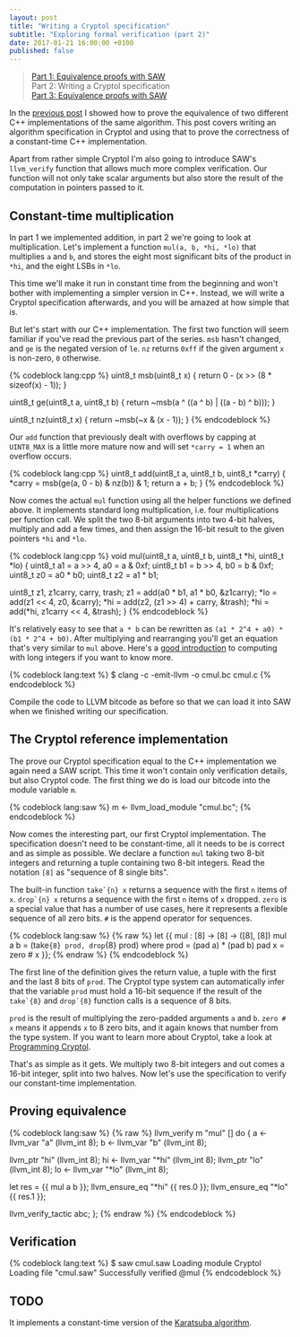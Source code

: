 ```yaml
---
layout: post
title: "Writing a Cryptol specification"
subtitle: "Exploring formal verification (part 2)"
date: 2017-01-21 16:00:00 +0100
published: false
---
```


> [Part 1: Equivalence proofs with SAW](#)  
> Part 2: Writing a Cryptol specification  
> [Part 3: Equivalence proofs with SAW](#)

In the [previous post](#) I showed how to prove the equivalence of two different C++ implementations of the same algorithm. This post covers writing an algorithm specification in Cryptol and using that to prove the correctness of a constant-time C++ implementation.

Apart from rather simple Cryptol I'm also going to introduce SAW's `llvm_verify` function that allows much more complex verification. Our function will not only take scalar arguments but also store the result of the computation in pointers passed to it.

## Constant-time multiplication

In part 1 we implemented addition, in part 2 we're going to look at multiplication. Let's implement a function `mul(a, b, *hi, *lo)` that multiplies `a` and `b`, and stores the eight most significant bits of the product in `*hi`, and the eight LSBs in `*lo`.

This time we'll make it run in constant time from the beginning and won't bother with implementing a simpler version in C++. Instead, we will write a Cryptol specification afterwards, and you will be amazed at how simple that is.

But let's start with our C++ implementation. The first two function will seem familiar if you've read the previous part of the series. `msb` hasn't changed, and `ge` is the negated version of `le`. `nz` returns `0xff` if the given argument `x` is non-zero, `0` otherwise.

{% codeblock lang:cpp %}
uint8_t msb(uint8_t x) {
  return 0 - (x >> (8 * sizeof(x) - 1));
}

uint8_t ge(uint8_t a, uint8_t b) {
  return ~msb(a ^ ((a ^ b) | ((a - b) ^ b)));
}

uint8_t nz(uint8_t x) {
  return ~msb(~x & (x - 1));
}
{% endcodeblock %}

Our `add` function that previously dealt with overflows by capping at `UINT8_MAX` is a little more mature now and will set `*carry = 1` when an overflow occurs.

{% codeblock lang:cpp %}
uint8_t add(uint8_t a, uint8_t b, uint8_t *carry) {
  *carry = msb(ge(a, 0 - b) & nz(b)) & 1;
  return a + b;
}
{% endcodeblock %}

Now comes the actual `mul` function using all the helper functions we defined above. It implements standard long multiplication, i.e. four multiplications per function call. We split the two 8-bit arguments into two 4-bit halves, multiply and add a few times, and then assign the 16-bit result to the given pointers `*hi` and `*lo`.

{% codeblock lang:cpp %}
void mul(uint8_t a, uint8_t b, uint8_t *hi, uint8_t *lo) {
  uint8_t a1 = a >> 4, a0 = a & 0xf;
  uint8_t b1 = b >> 4, b0 = b & 0xf;
  uint8_t z0 = a0 * b0;
  uint8_t z2 = a1 * b1;

  uint8_t z1, z1carry, carry, trash;
  z1 = add(a0 * b1, a1 * b0, &z1carry);
  *lo = add(z1 << 4, z0, &carry);
  *hi = add(z2, (z1 >> 4) + carry, &trash);
  *hi = add(*hi, z1carry << 4, &trash);
}
{% endcodeblock %}

It's relatively easy to see that `a * b` can be rewritten as `(a1 * 2^4 + a0) * (b1 * 2^4 + b0)`. After multiplying and rearranging you'll get an equation that's very similar to `mul` above. Here's a [good introduction](http://people.mpi-inf.mpg.de/~mehlhorn/ftp/chapter2A-en.pdf) to computing with long integers if you want to know more.

{% codeblock lang:text %}
$ clang -c -emit-llvm -o cmul.bc cmul.c
{% endcodeblock %}

Compile the code to LLVM bitcode as before so that we can load it into SAW when we finished writing our specification.

## The Cryptol reference implementation

The prove our Cryptol specification equal to the C++ implementation we again need a SAW script. This time it won't contain only verification details, but also Cryptol code. The first thing we do is load our bitcode into the module variable `m`.

{% codeblock lang:saw %}
m <- llvm_load_module "cmul.bc";
{% endcodeblock %}

Now comes the interesting part, our first Cryptol implementation. The specification doesn't need to be constant-time, all it needs to be is correct and as simple as possible. We declare a function `mul` taking two 8-bit integers and returning a tuple containing two 8-bit integers. Read the notation `[8]` as "sequence of 8 single bits".

The built-in function ``take`{n} x`` returns a sequence with the first `n` items of `x`. ``drop`{n} x`` returns a sequence with the first `n` items of `x` dropped. `zero` is a special value that has a number of use cases, here it represents a flexible sequence of all zero bits. `#` is the append operator for sequences.

{% codeblock lang:saw %}
{% raw %}
let {{
  mul : [8] -> [8] -> ([8], [8])
  mul a b = (take`{8} prod, drop`{8} prod)
      where prod = (pad a) * (pad b)
            pad x = zero # x
}};
{% endraw %}
{% endcodeblock %}

The first line of the definition gives the return value, a tuple with the first and the last 8 bits of `prod`. The Cryptol type system can automatically infer that the variable `prod` must hold a 16-bit sequence if the result of the ``take`{8}`` and ``drop`{8}`` function calls is a sequence of 8 bits.

`prod` is the result of multiplying the zero-padded arguments `a` and `b`. `zero # x` means it appends `x` to 8 zero bits, and it again knows that number from the type system. If you want to learn more about Cryptol, take a look at [Programming Cryptol](http://www.cryptol.net/files/ProgrammingCryptol.pdf).

That's as simple as it gets. We multiply two 8-bit integers and out comes a 16-bit integer, split into two halves. Now let's use the specification to verify our constant-time implementation.

## Proving equivalence

{% codeblock lang:saw %}
{% raw %}
llvm_verify m "mul" [] do {
  a <- llvm_var "a" (llvm_int 8);
  b <- llvm_var "b" (llvm_int 8);

  llvm_ptr "hi" (llvm_int 8);
  hi <- llvm_var "*hi" (llvm_int 8);
  llvm_ptr "lo" (llvm_int 8);
  lo <- llvm_var "*lo" (llvm_int 8);

  let res = {{ mul a b }};
  llvm_ensure_eq "*hi" {{ res.0 }};
  llvm_ensure_eq "*lo" {{ res.1 }};

  llvm_verify_tactic abc;
};
{% endraw %}
{% endcodeblock %}

## Verification

{% codeblock lang:text %}
$ saw cmul.saw
Loading module Cryptol
Loading file "cmul.saw"
Successfully verified @mul
{% endcodeblock %}

## TODO

It implements a constant-time version of the [Karatsuba algorithm](https://en.wikipedia.org/wiki/Karatsuba_algorithm).
